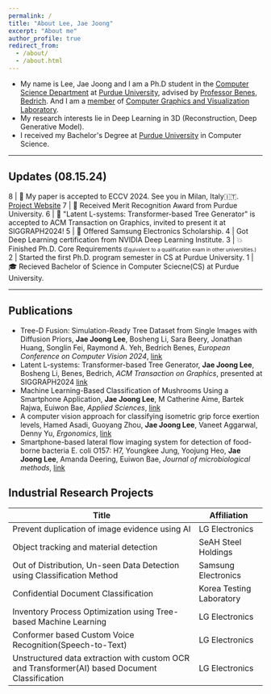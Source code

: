 ```yaml
---
permalink: /
title: "About Lee, Jae Joong"
excerpt: "About me"
author_profile: true
redirect_from:
  - /about/
  - /about.html
---
```


- My name is Lee, Jae Joong and I am a Ph.D student in the [Computer Science Department](https://www.cs.purdue.edu/) at [Purdue University](https://www.purdue.edu/), advised by [Professor Benes, Bedrich](https://www.cs.purdue.edu/homes/bbenes/). And I am a [member](https://www.cs.purdue.edu/homes/bbenes/students/) of [Computer Graphics and Visualization Laboratory](https://www.cs.purdue.edu/cgvlab/www/).
  <br/>
- My research interests lie in Deep Learning in 3D (Reconstruction, Deep Generative Model).
  <br/>
- I received my Bachelor's Degree at [Purdue University](https://www.purdue.edu/) in Computer Science.

---

## Updates (08.15.24)

8 | 📜 My paper is accepted to ECCV 2024. See you in Milan, Italy🇮🇹. [Project Website](https://www.jaejoonglee.com/treedfusion/)
7 | 🎉 Received Merit Recognition Award from Purdue University.
6 | 📜 "Latent L-systems: Transformer-based Tree Generator" is accepted to ACM Transaction on Graphics, invited to present it at SIGGRAPH2024!
5 | 🎉 Offered Samsung Electronics Scholarship.
4 | Got Deep Learning certification from NVIDIA Deep Learning Institute.
3 | 💥 Finished Ph.D. Core Requirements<font size="1"> (Equivalent to a qualification exam in other universities.)</font>
2 | Started the first Ph.D. program semester in CS at Purdue University.
1 | 🎓 Recieved Bachelor of Science in Computer Sciecne(CS) at Purdue University.

---

## Publications

- Tree-D Fusion: Simulation-Ready Tree Dataset from Single Images with Diffusion Priors, **Jae Joong Lee**, Bosheng Li, Sara Beery, Jonathan Huang, Songlin Fei, Raymond A. Yeh, Bedrich Benes, *European Conference on Computer Vision 2024*, [link](https://www.arxiv.org/abs/2407.10330)
- Latent L-systems: Transformer-based Tree Generator, **Jae Joong Lee**, Bosheng Li, Benes, Bedrich, *ACM Transaction on Graphics*, presented at SIGGRAPH2024 [link](https://dl.acm.org/doi/10.1145/3627101)
- Machine Learning-Based Classification of Mushrooms Using a Smartphone Application, **Jae Joong Lee**, M Catherine Aime, Bartek Rajwa, Euiwon Bae, *Applied Sciences*, [link](https://www.mdpi.com/2076-3417/12/22/11685)
- A computer vision approach for classifying isometric grip force exertion levels, Hamed Asadi, Guoyang Zhou, **Jae Joong Lee**, Vaneet Aggarwal, Denny Yu, *Ergonomics*, [link](https://www.tandfonline.com/doi/full/10.1080/00140139.2020.1745898)
- Smartphone-based lateral flow imaging system for detection of food-borne bacteria E. coli O157: H7, Youngkee Jung, Yoojung Heo, **Jae Joong Lee**, Amanda Deering, Euiwon Bae, *Journal of microbiological methods*, [link](https://www.sciencedirect.com/science/article/pii/S0167701219308942)

## Industrial Research Projects

| Title  | Affiliation|
| ------------- | ------------- |
| Prevent duplication of image evidence using AI | LG Electronics|
| Object tracking and material detection | SeAH Steel Holdings |
| Out of Distribution, Un-seen Data Detection using Classification Method  | Samsung Electronics  |
| Confidential Document Classification | Korea Testing Laboratory |
| Inventory Process Optimization using Tree-based Machine Learning | LG Electronics |
| Conformer based Custom Voice Recognition(Speech-to-Text)   | LG Electronics |
| Unstructured data extraction with custom OCR and Transformer(AI) based Document Classification | LG Electronics |
